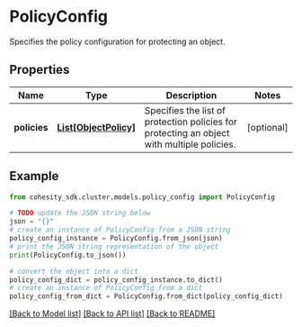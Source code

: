 # PolicyConfig

Specifies the policy configuration for protecting an object.

## Properties

Name | Type | Description | Notes
------------ | ------------- | ------------- | -------------
**policies** | [**List[ObjectPolicy]**](ObjectPolicy.md) | Specifies the list of protection policies for protecting an object with multiple policies. | [optional] 

## Example

```python
from cohesity_sdk.cluster.models.policy_config import PolicyConfig

# TODO update the JSON string below
json = "{}"
# create an instance of PolicyConfig from a JSON string
policy_config_instance = PolicyConfig.from_json(json)
# print the JSON string representation of the object
print(PolicyConfig.to_json())

# convert the object into a dict
policy_config_dict = policy_config_instance.to_dict()
# create an instance of PolicyConfig from a dict
policy_config_from_dict = PolicyConfig.from_dict(policy_config_dict)
```
[[Back to Model list]](../README.md#documentation-for-models) [[Back to API list]](../README.md#documentation-for-api-endpoints) [[Back to README]](../README.md)


